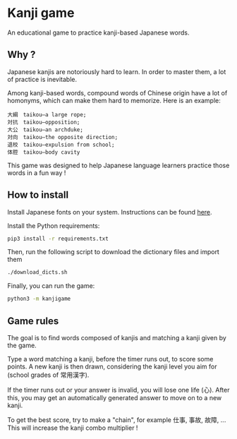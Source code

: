 Kanji game
===========

An educational game to practice kanji-based Japanese words.

Why ?
---------------

Japanese kanjis are notoriously hard to learn.
In order to master them, a lot of practice is inevitable.

Among kanji-based words, compound words of Chinese origin have a lot of homonyms,
which can make them hard to memorize. Here is an example:

    大綱　taikou—a large rope;
    対抗　taikou—opposition;
    大公　taikou—an archduke;
    対向　taikou—the opposite direction;
    退校　taikou—expulsion from school;
    体腔　taikou—body cavity

This game was designed to help Japanese language learners practice those words in a fun way ! 

How to install
---------------

Install Japanese fonts on your system.
Instructions can be found [here](https://en.wikipedia.org/wiki/Help:Installing_Japanese_character_sets).

Install the Python requirements:
```sh
pip3 install -r requirements.txt
```

Then, run the following script to download the dictionary files and import them 
```sh
./download_dicts.sh
```

Finally, you can run the game:
```sh
python3 -m kanjigame
```

Game rules
-----------

The goal is to find words composed of kanjis and matching a kanji given by the game.

Type a word matching a kanji, before the timer runs out, to score some points.
A new kanji is then drawn, considering the kanji level you aim for
(school grades of 常用漢字).

If the timer runs out or your answer is invalid, you will lose one life (心).
After this, you may get an automatically generated answer to move on to a new kanji.

To get the best score, try to make a "chain", for example 仕事, 事故, 故障, ...
This will increase the kanji combo multiplier ! 